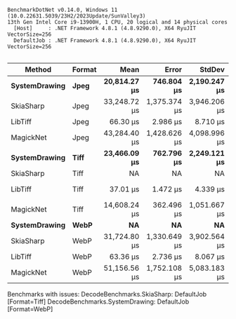 ```

BenchmarkDotNet v0.14.0, Windows 11 (10.0.22631.5039/23H2/2023Update/SunValley3)
13th Gen Intel Core i9-13900H, 1 CPU, 20 logical and 14 physical cores
  [Host]     : .NET Framework 4.8.1 (4.8.9290.0), X64 RyuJIT VectorSize=256
  DefaultJob : .NET Framework 4.8.1 (4.8.9290.0), X64 RyuJIT VectorSize=256


```
| Method        | Format | Mean         | Error        | StdDev       | Gen0    | Gen1   | Allocated |
|-------------- |------- |-------------:|-------------:|-------------:|--------:|-------:|----------:|
| **SystemDrawing** | **Jpeg**   | **20,814.27 μs** |   **746.804 μs** | **2,190.247 μs** | **62.5000** |      **-** |  **471959 B** |
| SkiaSharp     | Jpeg   | 33,248.72 μs | 1,375.374 μs | 3,946.206 μs |       - |      - |     512 B |
| LibTiff       | Jpeg   |     66.30 μs |     2.986 μs |     8.710 μs |  1.3428 |      - |    8690 B |
| MagickNet     | Jpeg   | 43,284.40 μs | 1,428.626 μs | 4,098.996 μs |       - |      - |    3724 B |
| **SystemDrawing** | **Tiff**   | **23,466.09 μs** |   **762.796 μs** | **2,249.121 μs** |       **-** |      **-** |  **138392 B** |
| SkiaSharp     | Tiff   |           NA |           NA |           NA |      NA |     NA |        NA |
| LibTiff       | Tiff   |     37.01 μs |     1.472 μs |     4.339 μs | 21.8506 | 0.8545 |  137830 B |
| MagickNet     | Tiff   | 14,608.24 μs |   362.496 μs | 1,051.667 μs |       - |      - |    3456 B |
| **SystemDrawing** | **WebP**   |           **NA** |           **NA** |           **NA** |      **NA** |     **NA** |        **NA** |
| SkiaSharp     | WebP   | 31,724.80 μs | 1,330.649 μs | 3,902.564 μs |       - |      - |         - |
| LibTiff       | WebP   |     63.36 μs |     2.736 μs |     8.067 μs |  1.3428 |      - |    8690 B |
| MagickNet     | WebP   | 51,156.56 μs | 1,752.108 μs | 5,083.183 μs |       - |      - |    4096 B |

Benchmarks with issues:
  DecodeBenchmarks.SkiaSharp: DefaultJob [Format=Tiff]
  DecodeBenchmarks.SystemDrawing: DefaultJob [Format=WebP]
